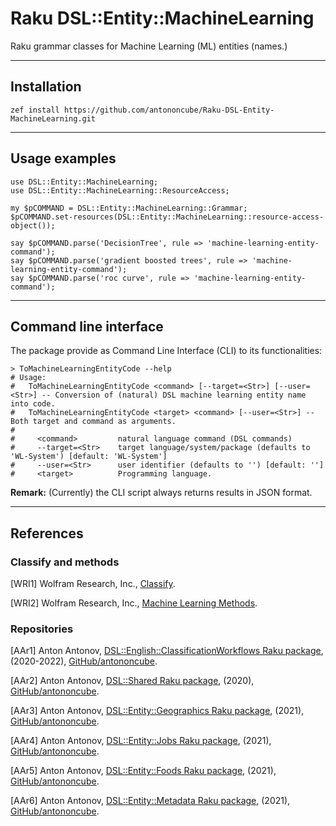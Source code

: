 # Raku DSL::Entity::MachineLearning

Raku grammar classes for Machine Learning (ML) entities (names.)

------

## Installation

```shell
zef install https://github.com/antononcube/Raku-DSL-Entity-MachineLearning.git
```

------

## Usage examples

```perl6
use DSL::Entity::MachineLearning;
use DSL::Entity::MachineLearning::ResourceAccess;

my $pCOMMAND = DSL::Entity::MachineLearning::Grammar;
$pCOMMAND.set-resources(DSL::Entity::MachineLearning::resource-access-object());

say $pCOMMAND.parse('DecisionTree', rule => 'machine-learning-entity-command');
say $pCOMMAND.parse('gradient boosted trees', rule => 'machine-learning-entity-command');
say $pCOMMAND.parse('roc curve', rule => 'machine-learning-entity-command');
```

------

## Command line interface

The package provide as Command Line Interface (CLI) to its functionalities:

```shell
> ToMachineLearningEntityCode --help 
# Usage:
#   ToMachineLearningEntityCode <command> [--target=<Str>] [--user=<Str>] -- Conversion of (natural) DSL machine learning entity name into code.
#   ToMachineLearningEntityCode <target> <command> [--user=<Str>] -- Both target and command as arguments.
#   
#     <command>         natural language command (DSL commands)
#     --target=<Str>    target language/system/package (defaults to 'WL-System') [default: 'WL-System']
#     --user=<Str>      user identifier (defaults to '') [default: '']
#     <target>          Programming language.
```

**Remark:** (Currently) the CLI script always returns results in JSON format. 

------

## References

### Classify and methods

[WRI1] Wolfram Research, Inc.,
[Classify](https://reference.wolfram.com/language/ref/Classify.html).

[WRI2] Wolfram Research, Inc.,
[Machine Learning Methods](https://reference.wolfram.com/language/guide/MachineLearningMethods.html).

### Repositories

[AAr1] Anton Antonov,
[DSL::English::ClassificationWorkflows Raku package](https://github.com/antononcube/Raku-DSL-English-ClassificationWorkflows),
(2020-2022),
[GitHub/antononcube](https://github.com/antononcube).

[AAr2] Anton Antonov,
[DSL::Shared Raku package](https://github.com/antononcube/Raku-DSL-Shared),
(2020),
[GitHub/antononcube](https://github.com/antononcube).

[AAr3] Anton Antonov,
[DSL::Entity::Geographics Raku package](https://github.com/antononcube/Raku-DSL-Entity-Geographics),
(2021),
[GitHub/antononcube](https://github.com/antononcube).

[AAr4] Anton Antonov,
[DSL::Entity::Jobs Raku package](https://github.com/antononcube/Raku-DSL-Entity-Jobs),
(2021),
[GitHub/antononcube](https://github.com/antononcube).

[AAr5] Anton Antonov,
[DSL::Entity::Foods Raku package](https://github.com/antononcube/Raku-DSL-Entity-Foods),
(2021),
[GitHub/antononcube](https://github.com/antononcube).

[AAr6] Anton Antonov,
[DSL::Entity::Metadata Raku package](https://github.com/antononcube/Raku-DSL-Entity-Metadata),
(2021),
[GitHub/antononcube](https://github.com/antononcube).
